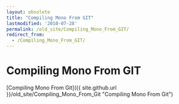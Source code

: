 ```yaml
---
layout: obsolete
title: "Compiling Mono From GIT"
lastmodified: '2010-07-28'
permalink: /old_site/Compiling_Mono_From_GIT/
redirect_from:
  - /Compiling_Mono_From_GIT/
---
```


Compiling Mono From GIT
=======================

[Compiling Mono From Git]({{ site.github.url }}/old_site/Compiling_Mono_From_Git "Compiling Mono From Git")

